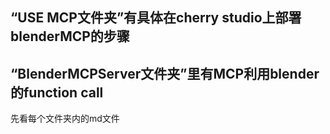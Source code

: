 
## “USE MCP文件夹”有具体在cherry studio上部署blenderMCP的步骤
## “BlenderMCPServer文件夹”里有MCP利用blender的function call
先看每个文件夹内的md文件
